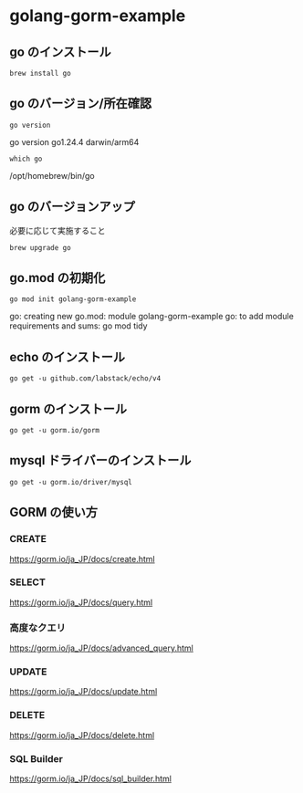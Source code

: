 # golang-gorm-example

## go のインストール
```
brew install go
```

## go のバージョン/所在確認
```
go version
```
go version go1.24.4 darwin/arm64

```
which go
```
/opt/homebrew/bin/go

## go のバージョンアップ
必要に応じて実施すること
```
brew upgrade go
```

## go.mod の初期化
```
go mod init golang-gorm-example
```
go: creating new go.mod: module golang-gorm-example
go: to add module requirements and sums:
	go mod tidy

## echo のインストール
```
go get -u github.com/labstack/echo/v4
```

## gorm のインストール
```
go get -u gorm.io/gorm
```

## mysql ドライバーのインストール
```
go get -u gorm.io/driver/mysql 
```

## GORM の使い方

### CREATE
https://gorm.io/ja_JP/docs/create.html

### SELECT
https://gorm.io/ja_JP/docs/query.html

### 高度なクエリ
https://gorm.io/ja_JP/docs/advanced_query.html

### UPDATE
https://gorm.io/ja_JP/docs/update.html

### DELETE
https://gorm.io/ja_JP/docs/delete.html

### SQL Builder
https://gorm.io/ja_JP/docs/sql_builder.html
